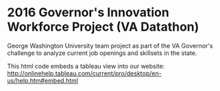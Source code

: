 # 2016 Governor's Innovation Workforce Project (VA Datathon)

George Washington University team project as part of the VA Governor's challenge to analyze current job openings and skillsets in the state.

This html code embeds a tableau view into our website:
 http://onlinehelp.tableau.com/current/pro/desktop/en-us/help.htm#embed.html
